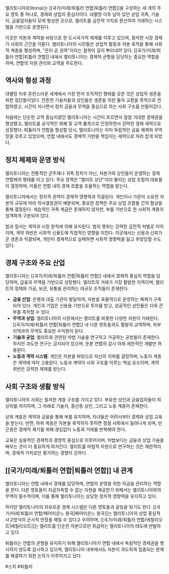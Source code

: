 엘리토니아(Elitonia)는 [[국가/미래/퇴틀러 연합|퇴틀러 연합]]을 구성하는 세 개의 주요 영토 중 하나로, 경제와 상업의 중심지이다. 대멸망 이후 남아 있던 상업 귀족, 기술자, 금융업자들이 모여 형성한 곳으로, 엘리트를 금전적 가치로 환산하여 거래하는 시스템을 기반으로 운영된다.  

이곳은 자본과 계약을 바탕으로 한 도시국가적 체제를 이루고 있으며, 철저한 시장 경제가 사회의 근간을 이룬다. 엘리토니아의 시민들은 상업적 활동과 자본 축적을 통해 사회적 계층을 형성하며, "돈이 곧 권력"이라는 철학이 깊이 뿌리내려 있다. [[국가/미래/퇴틀러 연합|퇴틀러 연합]] 내에서 엘리토니아는 경제적 균형을 담당하는 중요한 역할을 하며, 연합의 자원 관리와 교역을 주도한다.  

## 역사와 형성 과정  

대멸망 이후 혼란스러운 세계에서 가장 먼저 조직적인 형태를 갖춘 것은 상업적 생존을 위한 집단들이었다. 잔존한 기술자들과 상인들은 생존을 위한 물자 교환을 목적으로 연합하였고, 시간이 지나면서 점차 금융과 무역을 중심으로 하는 사회 구조를 만들어갔다.  

처음에는 단순한 교역 중심지였던 엘리토니아는 시간이 흐르면서 점점 거대한 경제권을 형성했고, 엘리트를 공식적인 화폐 및 교역 품목으로 인정하면서 강력한 경제 세력으로 성장했다. 퇴틀러가 연합을 형성할 당시, 엘리토니아는 이미 독립적인 금융 체제와 무역망을 갖추고 있었으며, 연합 내에서도 경제적 기반을 책임지는 세력으로 자리 잡게 되었다.  

## 정치 체제와 운영 방식  

엘리토니아는 전통적인 군주제나 귀족 정치가 아닌, 자본가와 상인들이 운영하는 경제 연합체의 형태를 띠고 있다. 주요 정책은 "엘리트 상단"이라 불리는 상업 조합의 대표들이 결정하며, 이들은 연합 내의 경제 흐름을 조율하는 역할을 맡는다.  

엘리토니아에서는 정치적 권력이 경제적 영향력과 직결된다. 개인이나 가문이 소유한 자본의 규모에 따라 의사결정권이 배분되며, 중요한 정책은 주요 상업 조합들 간의 협상을 통해 결정된다. 세습적인 귀족 계급은 존재하지 않지만, 부를 기반으로 한 사회적 계층이 엄격하게 구분되어 있다.  

법과 질서는 계약과 시장 원칙에 의해 유지된다. 범죄 행위는 강력한 금전적 처벌로 이어지며, 계약 위반은 사회적 신용도에 직접적인 영향을 미친다. 이곳에서는 신용과 신뢰가 곧 생존과 직결되며, 개인이 경제적으로 실패하면 사회적 영향력을 잃고 추방당할 수도 있다.  

## 경제 구조와 주요 산업  

엘리토니아는 [[국가/미래/퇴틀러 연합|퇴틀러 연합]] 내에서 경제적 중심지 역할을 담당하며, 금융과 무역을 기반으로 성장했다. 엘리트의 거래가 가장 활발한 지역이며, 엘리트의 정제와 가공, 보관, 유통을 관리하는 대규모 조직들이 존재한다.  

- **금융 산업**: 은행과 대출 기관이 발달하여, 자본을 효율적으로 운영하는 체제가 구축되어 있다. 개인과 기업은 신용을 기반으로 투자를 받고, 성공적인 상인들은 더욱 큰 부를 축적할 수 있다.  
- **무역과 상업**: 엘리토니아의 시장에서는 엘리트를 비롯한 다양한 자원이 거래된다. [[국가/미래/퇴틀러 연합|퇴틀러 연합]] 내 다른 영토들과도 활발히 교역하며, 외부 지역과의 무역도 중요한 수익원이 된다.  
- **기술과 공업**: 엘리트와 관련된 마법 기술을 연구하고 가공하는 공방들이 존재한다. 하지만 과도한 연구는 금지되어 있으며, 운론 연합의 감시 아래 제한적인 개발만 허용된다.  
- **노동과 계약 시스템**: 개인은 자본을 바탕으로 자신의 지위를 결정하며, 노동자 계층은 계약에 따라 고용된다. 노동과 계약이 사회 구조를 이루는 핵심 요소이며, 계약 위반은 강력한 제재를 받는다.  

## 사회 구조와 생활 방식  

엘리토니아의 사회는 철저한 계층 구조를 가지고 있다. 부유한 상인과 금융업자들이 최상위를 차지하며, 그 아래로 기술자, 중산층 상인, 그리고 노동 계층이 존재한다.  

상위 계층은 계약과 금융을 통해 부를 유지하며, 자녀들은 어려서부터 경제와 상업 교육을 받는다. 반면, 하위 계층은 자본을 축적하지 못하면 점점 사회에서 밀려나게 되며, 빈곤층은 경제적 재기를 위해 끊임없이 노동과 거래를 반복해야 한다.  

교육은 실용적인 경제학과 경영학 중심으로 이루어지며, 마법보다는 금융과 상업 기술을 배우는 것이 더 중요하게 여겨진다. 엘리트를 마법적 자원으로 연구하는 것은 제한적이며, 경제적 가치로만 평가하는 경향이 강하다.  

## [[국가/미래/퇴틀러 연합|퇴틀러 연합]] 내 관계  

엘리토니아는 연합 내에서 경제를 담당하며, 연합의 운영을 위한 자금을 관리하는 역할을 한다. 다른 영토들이 자급자족할 수 없는 자원을 제공받기 위해서는 엘리토니아와의 무역이 필수적이며, 이를 통해 엘리토니아는 상당한 정치적 영향력을 유지하고 있다.  

하지만 엘리토니아의 자유로운 경제 시스템은 다른 영토들과 갈등을 빚기도 한다. [[국가/미래/퇴틀러 연합/페어미온느 왕국|페어미온느 왕국]]는 엘리토니아의 상업 중심적 사고방식이 군사적 안정을 해칠 수 있다고 우려하며, [[국가/미래/퇴틀러 연합/에철리오트|에철리오트]]는 엘리트를 단순한 자본으로만 취급하는 엘리토니아의 태도에 반발하고 있다.  

퇴틀러는 연합의 균형을 유지하기 위해 엘리토니아가 연합 내에서 독점적인 경제권을 행사하지 않도록 감시하고 있으며, 엘리토니아 내부에서도 자본이 과도하게 집중되는 문제를 해결하기 위한 논의가 이루어지고 있다.  

#스치 #퇴틀러 